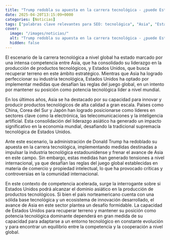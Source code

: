 ```yaml
---
title: "Trump redobla su apuesta en la carrera tecnológica - ¿puede Estados Unidos alcanzar el dominio asiático?"
date: 2025-04-20T13:15:09+0000
categories: [Noticias]
tags: ["palabras clave relevantes para SEO: tecnológica", "Asia", "Estados Unidos", "liderazgo", "industria tecnológica", "competencia", "innovación."]
cover:
  image: "/images/noticias/"
  alt: "Trump redobla su apuesta en la carrera tecnológica - ¿puede Estados Unidos alcanzar el dominio asiático?"
  hidden: false
---
```


El escenario de la carrera tecnológica a nivel global ha estado marcado por una intensa competencia entre Asia, que ha consolidado su liderazgo en la producción de productos tecnológicos, y Estados Unidos, que busca recuperar terreno en este ámbito estratégico. Mientras que Asia ha logrado perfeccionar su industria tecnológica, Estados Unidos ha optado por implementar medidas que desafían las reglas del juego global, en un intento por mantener su posición como potencia tecnológica líder a nivel mundial.

En los últimos años, Asia se ha destacado por su capacidad para innovar y producir productos tecnológicos de alta calidad a gran escala. Países como China, Corea del Sur y Japón han logrado posicionarse como líderes en sectores clave como la electrónica, las telecomunicaciones y la inteligencia artificial. Esta consolidación del liderazgo asiático ha generado un impacto significativo en la economía mundial, desafiando la tradicional supremacía tecnológica de Estados Unidos.

Ante este escenario, la administración de Donald Trump ha redoblado su apuesta en la carrera tecnológica, implementando medidas destinadas a impulsar la industria tecnológica estadounidense y frenar el avance de Asia en este campo. Sin embargo, estas medidas han generado tensiones a nivel internacional, ya que desafían las reglas del juego global establecidas en materia de comercio y propiedad intelectual, lo que ha provocado críticas y controversias en la comunidad internacional.

En este contexto de competencia acelerada, surge la interrogante sobre si Estados Unidos podrá alcanzar el dominio asiático en la producción de productos tecnológicos. Si bien el país norteamericano cuenta con una sólida base tecnológica y un ecosistema de innovación desarrollado, el avance de Asia en este sector plantea un desafío formidable. La capacidad de Estados Unidos para recuperar terreno y mantener su posición como potencia tecnológica dominante dependerá en gran medida de su capacidad para adaptarse a un entorno tecnológico en constante evolución y para encontrar un equilibrio entre la competencia y la cooperación a nivel global.
